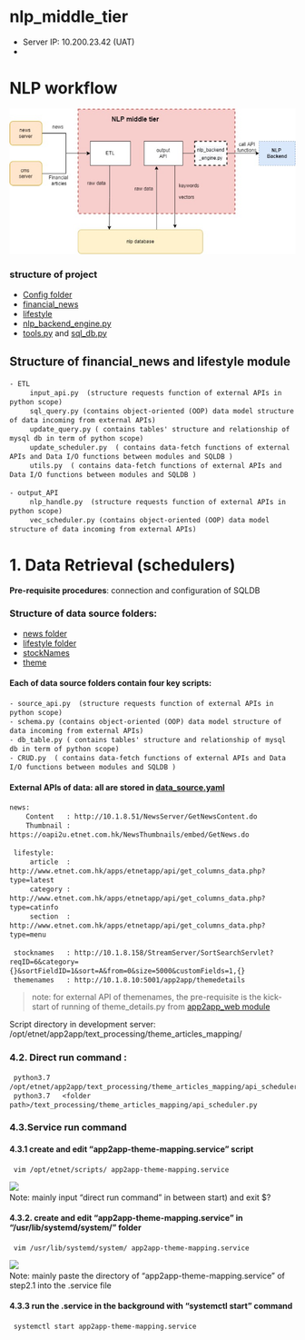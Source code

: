 # nlp_middle_tier

- Server IP: 10.200.23.42 (UAT)
- 

# NLP workflow
![](pic/nlp_workflow.jpg)


### structure of project
- [Config folder](https://github.com/etnetapp-dev/nlp_middle_tier/tree/master/Config)
- [financial_news](https://github.com/etnetapp-dev/nlp_middle_tier/tree/master/financial_news)
- [lifestyle](https://github.com/etnetapp-dev/nlp_middle_tier/tree/master/lifestyle)
- [nlp_backend_engine.py](https://github.com/etnetapp-dev/nlp_middle_tier/blob/master/nlp_backend_engine.py)
- [tools.py](https://github.com/etnetapp-dev/nlp_middle_tier/blob/master/tools.py) and [sql_db.py](https://github.com/etnetapp-dev/nlp_middle_tier/blob/master/sql_db.py)  



## Structure of financial_news and lifestyle module
    - ETL
         input_api.py  (structure requests function of external APIs in python scope)
         sql_query.py (contains object-oriented (OOP) data model structure of data incoming from external APIs)
         update_query.py ( contains tables' structure and relationship of mysql db in term of python scope)
         update_scheduler.py  ( contains data-fetch functions of external APIs and Data I/O functions between modules and SQLDB )
         utils.py  ( contains data-fetch functions of external APIs and Data I/O functions between modules and SQLDB )         

    - output_API
         nlp_handle.py  (structure requests function of external APIs in python scope)
         vec_scheduler.py (contains object-oriented (OOP) data model structure of data incoming from external APIs)

         
         
         
# 1. Data Retrieval (schedulers)

**Pre-requisite procedures**: connection and configuration of SQLDB

###  Structure of data source folders: 
- [news folder](https://github.com/etnetapp-dev/app2app_nlp/tree/master/data_source/news) 
- [lifestyle folder](https://github.com/etnetapp-dev/app2app_nlp/tree/master/data_source/lifestyle) 
- [stockNames](https://github.com/etnetapp-dev/app2app_nlp/tree/master/data_source/stocknames) 
- [theme](https://github.com/etnetapp-dev/app2app_nlp/tree/master/data_source/theme) 

#### Each of data source folders contain four key scripts:
    - source_api.py  (structure requests function of external APIs in python scope)
    - schema.py (contains object-oriented (OOP) data model structure of data incoming from external APIs)
    - db_table.py ( contains tables' structure and relationship of mysql db in term of python scope)
    - CRUD.py  ( contains data-fetch functions of external APIs and Data I/O functions between modules and SQLDB )

#### External APIs of data: all are stored in [data_source.yaml](https://github.com/etnetapp-dev/app2app_nlp/blob/master/config/data_source.yaml)
    news:
        Content   : http://10.1.8.51/NewsServer/GetNewsContent.do
        Thumbnail : https://oapi2u.etnet.com.hk/NewsThumbnails/embed/GetNews.do
       
     lifestyle:
         article  : http://www.etnet.com.hk/apps/etnetapp/api/get_columns_data.php?type=latest
         category : http://www.etnet.com.hk/apps/etnetapp/api/get_columns_data.php?type=catinfo
         section  : http://www.etnet.com.hk/apps/etnetapp/api/get_columns_data.php?type=menu
       
     stocknames   : http://10.1.8.158/StreamServer/SortSearchServlet?reqID=6&category={}&sortFieldID=1&sort=A&from=0&size=5000&customFields=1,{}
     themenames   : http://10.1.8.10:5001/app2app/themedetails  
> note: for external API of themenames, the pre-requisite is the kick-start of running of theme_details.py from   [app2app_web module](https://github.com/etnetapp-dev/app2app_web)



Script directory in development server:  /opt/etnet/app2app/text_processing/theme_articles_mapping/

### 4.2. Direct run command : 
     python3.7  /opt/etnet/app2app/text_processing/theme_articles_mapping/api_scheduler.py
     python3.7   <folder path>/text_processing/theme_articles_mapping/api_scheduler.py

### 4.3.Service run command
#### 4.3.1   create and edit “app2app-theme-mapping.service” script
     vim /opt/etnet/scripts/ app2app-theme-mapping.service
![](demo_configs/app2app_theme_mapping.png)     
Note: mainly input “direct run command” in between start) and exit $?

#### 4.3.2. create and edit “app2app-theme-mapping.service” in “/usr/lib/systemd/system/” folder
     vim /usr/lib/systemd/system/ app2app-theme-mapping.service 
![](demo_configs/app2app_theme_mapping_service.png)   
Note: mainly paste the directory of “app2app-theme-mapping.service” of step2.1 into the .service file


#### 4.3.3  run the .service in the background with “systemctl start” command
     systemctl start app2app-theme-mapping.service
